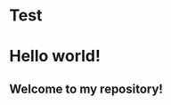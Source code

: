 # Test
<html>
  <head></head>
  <body>
    <h1>Hello world!</h1>
    <h2>Welcome to my repository!</h2>
  </body>
<html>

